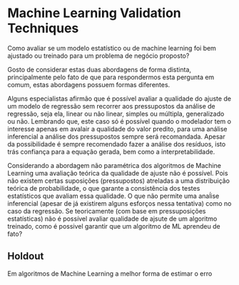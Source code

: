 # Machine Learning Validation Techniques

Como avaliar se um modelo estatístico ou de machine learning foi bem ajustado ou treinado para um problema de negócio proposto? 

Gosto de considerar estas duas abordagens de forma distinta, principalmente pelo fato de que para respondermos esta pergunta em comum, estas abordagens possuem formas diferentes. 

Alguns especialistas afirmão que é possível avaliar a qualidade do ajuste de um modelo de regressão sem recorrer aos pressupostos da análise de regressão, seja ela, linear ou não linear, simples ou múltipla, generalizado ou não. Lembrando que, este caso só é possível quando o modelador tem o interesse apenas em avalair a qualidade do valor predito, para uma análise inferencial a análise dos pressupostos sempre será recomandada. Apesar da possibilidade é sempre recomendado fazer a análise dos resíduos, isto trás confiança para a equação gerada, bem como a interpretabilidade.

Considerando a abordagem não paramétrica dos algoritmos de Machine Learning uma avaliação teórica da qualidade de ajuste não é possível. Pois não existem certas suposições (pressupostos) atreladas a uma distribuição teórica de probabilidade, o que garante a consistência dos testes estatísticos que avaliam essa qualidade. O que não permite uma anaĺise inferencial (apesar de já existirem alguns esforços nessa tentativa) como no caso da regressão. Se teoricamente (com base em pressuposições estatísticas) não é possível avaliar qualidade de ajsute de um algoritmo treinado, como é possivel garantir que um algoritmo de ML aprendeu de fato?

## Holdout

Em algoritmos de Machine Learning a melhor forma de estimar o erro 